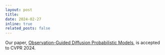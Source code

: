 ```yaml
---
layout: post
title: 
date: 2024-02-27
inline: true
related_posts: false
---
```


Our paper, [Observation-Guided Diffusion Probabilistic Models](https://arxiv.org/abs/2310.04041), is accepted to CVPR 2024.